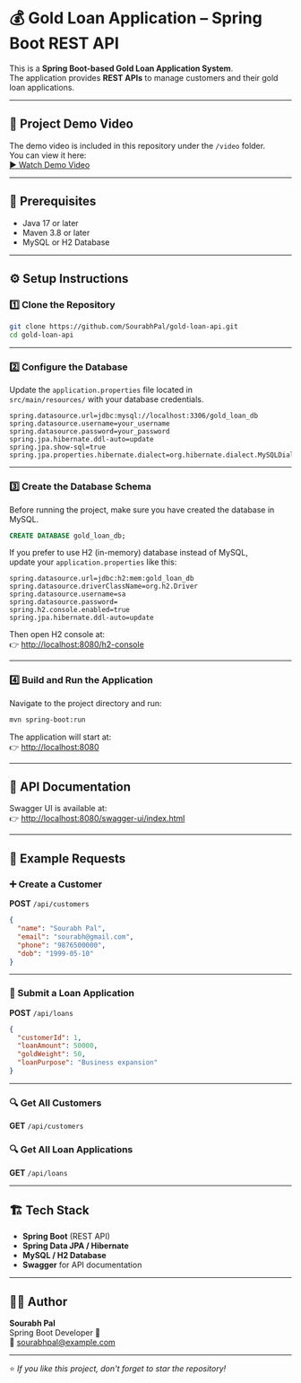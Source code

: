 # 💰 Gold Loan Application – Spring Boot REST API

This is a **Spring Boot-based Gold Loan Application System**.  
The application provides **REST APIs** to manage customers and their gold loan applications.

---

## 🎥 Project Demo Video

The demo video is included in this repository under the `/video` folder.  
You can view it here:  
[▶️ Watch Demo Video](https://drive.google.com/file/d/1AEKPjjC0gnuylNCPg8zZaF0349AJpukR/view?usp=sharing)

---

## 🧩 Prerequisites
- Java 17 or later
- Maven 3.8 or later
- MySQL or H2 Database

---

## ⚙️ Setup Instructions

### 1️⃣ Clone the Repository
```bash
git clone https://github.com/SourabhPal/gold-loan-api.git
cd gold-loan-api
```

---

### 2️⃣ Configure the Database
Update the `application.properties` file located in  
`src/main/resources/` with your database credentials.

```properties
spring.datasource.url=jdbc:mysql://localhost:3306/gold_loan_db
spring.datasource.username=your_username
spring.datasource.password=your_password
spring.jpa.hibernate.ddl-auto=update
spring.jpa.show-sql=true
spring.jpa.properties.hibernate.dialect=org.hibernate.dialect.MySQLDialect
```

---

### 3️⃣ Create the Database Schema
Before running the project, make sure you have created the database in MySQL.

```sql
CREATE DATABASE gold_loan_db;
```

If you prefer to use H2 (in-memory) database instead of MySQL,  
update your `application.properties` like this:

```properties
spring.datasource.url=jdbc:h2:mem:gold_loan_db
spring.datasource.driverClassName=org.h2.Driver
spring.datasource.username=sa
spring.datasource.password=
spring.h2.console.enabled=true
spring.jpa.hibernate.ddl-auto=update
```

Then open H2 console at:  
👉 [http://localhost:8080/h2-console](http://localhost:8080/h2-console)

---

### 4️⃣ Build and Run the Application
Navigate to the project directory and run:

```bash
mvn spring-boot:run
```

The application will start at:  
👉 [http://localhost:8080](http://localhost:8080)

---

## 📘 API Documentation
Swagger UI is available at:  
👉 [http://localhost:8080/swagger-ui/index.html](http://localhost:8080/swagger-ui/index.html)

---

## 🔧 Example Requests

### ➕ Create a Customer
**POST** `/api/customers`
```json
{
  "name": "Sourabh Pal",
  "email": "sourabh@gmail.com",
  "phone": "9876500000",
  "dob": "1999-05-10"
}
```

---

### 💸 Submit a Loan Application
**POST** `/api/loans`
```json
{
  "customerId": 1,
  "loanAmount": 50000,
  "goldWeight": 50,
  "loanPurpose": "Business expansion"
}
```

---

### 🔍 Get All Customers
**GET** `/api/customers`

### 🔍 Get All Loan Applications
**GET** `/api/loans`

---

## 🏗️ Tech Stack
- **Spring Boot** (REST API)
- **Spring Data JPA / Hibernate**
- **MySQL / H2 Database**
- **Swagger** for API documentation

---

## 👨‍💻 Author
**Sourabh Pal**  
Spring Boot Developer 🚀  
📧 [sourabhpal@example.com](mailto:sourabhpal@example.com)

---

⭐ *If you like this project, don't forget to star the repository!*
